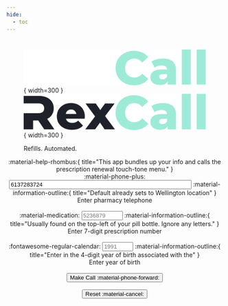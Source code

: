 ```yaml
---
hide:
  - toc
---
```

# 
<figure markdown="span">

![logo](assets/rexcall.svg#only-dark){ width=300 }
![logo](assets/rexcall-light.svg#only-light){ width=300 }
<figcaption> Refills. Automated.</figcaption>
</figure>
<center>:material-help-rhombus:{ title="This app bundles up your info and calls the prescription renewal touch-tone menu." }</center>

<center><form name="myForm" id="myForm"> <label for="telNo">:material-phone-plus:</label> <input id="telNo" name="telNo" title="No spaces" type="tel" placeholder="6137283724" value="6137283724" size="50" height="20" data-validation="required phone"> :material-information-outline:{ title="Default already sets to Wellington location" }  <br> Enter pharmacy telephone <br> <br> <label for="rxNo">:material-medication:</label> <input id="rxNo" name="RxNo" type="number" placeholder="5236879" size="50" height="20" title="Must be 7-digits long" max="9999999" min="1000000" required>  :material-information-outline:{ title="Usually found on the top-left of your pill bottle. Ignore any letters." }  <br> Enter 7-digit prescription number <br> <br> <label for="rxNo">:fontawesome-regular-calendar:</label> <input id="year" name="year" type="number" min="1900" max="2099" step="1" placeholder="1991" size="50" height="20" pattern="[0-9]" required />  :material-information-outline:{ title="Enter in the 4-digit year of birth associated with the" }  <br> Enter year of birth <br><br>
<button id="submitButton" type="submit" class="md-button md-button--primary"> Make Call :material-phone-forward: </button> <br>
</form><br>
<button id="resetButton" class="md-button">Reset :material-cancel:</button>

